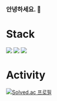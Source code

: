### 안녕하세요. 👋
# Stack
<img src="https://img.shields.io/badge/Flutter-02569B?style=flat-square&logo=Flutter&logoColor=white"> <img src="https://img.shields.io/badge/Spring Boot-6DB33F?style=flat-square&logo=Spring Boot&logoColor=white"> <img src="https://img.shields.io/badge/MySQL-4479A1?style=flat-square&logo=MySQL&logoColor=white">

# Activity
[![Solved.ac
프로필](http://mazassumnida.wtf/api/v2/generate_badge?boj=tigerfrom2)](https://solved.ac/tigerfrom2)

<!--

**ChoBeomHee/ChoBeomHee** is a ✨ _special_ ✨ repository because its `README.md` (this file) appears on your GitHub profile.

Here are some ideas to get you started:

- 🔭 I’m currently working on ...
- 🌱 I’m currently learning ...
- 👯 I’m looking to collaborate on ...
- 🤔 I’m looking for help with ...
- 💬 Ask me about ...
- 📫 How to reach me: ...
- 😄 Pronouns: ...
- ⚡ Fun fact: ...
-->
